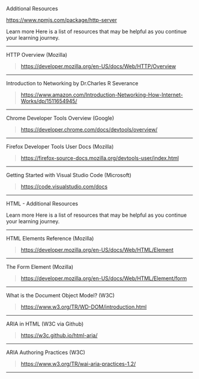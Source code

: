 Additional Resources

https://www.npmjs.com/package/http-server

Learn more
Here is a list of resources that may be helpful as you continue your learning journey.

---
HTTP Overview (Mozilla)
> https://developer.mozilla.org/en-US/docs/Web/HTTP/Overview

---
Introduction to Networking by Dr.Charles R Severance
> https://www.amazon.com/Introduction-Networking-How-Internet-Works/dp/1511654945/

---
Chrome Developer Tools Overview (Google)
> https://developer.chrome.com/docs/devtools/overview/

---
Firefox Developer Tools User Docs  (Mozilla)
> https://firefox-source-docs.mozilla.org/devtools-user/index.html

---
Getting Started with Visual Studio Code  (Microsoft)
> https://code.visualstudio.com/docs
---


HTML - Additional Resources

Learn more
Here is a list of resources that may be helpful as you continue your learning journey.

---
HTML Elements Reference (Mozilla)
> https://developer.mozilla.org/en-US/docs/Web/HTML/Element

---
The Form Element (Mozilla)
> https://developer.mozilla.org/en-US/docs/Web/HTML/Element/form

---
What is the Document Object Model? (W3C)
> https://www.w3.org/TR/WD-DOM/introduction.html

---
ARIA in HTML (W3C via Github)
> https://w3c.github.io/html-aria/

---
ARIA Authoring Practices  (W3C)
> https://www.w3.org/TR/wai-aria-practices-1.2/
---
